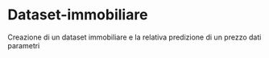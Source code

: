 # Dataset-immobiliare
Creazione di un dataset immobiliare e la relativa predizione di un prezzo dati parametri
